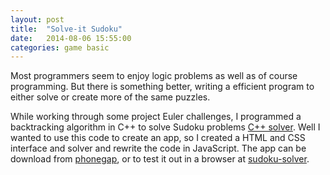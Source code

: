 ```yaml
---
layout: post
title:  "Solve-it Sudoku"
date:   2014-08-06 15:55:00
categories: game basic
---
```


Most programmers seem to enjoy logic problems as well as of course programming. But there is something better, writing a efficient program to either solve or create more of the same puzzles.

While working through some project Euler challenges, I programmed a backtracking algorithm in C++ to solve Sudoku problems [C++ solver][solver]. Well I wanted to use this code to create an app, so I created a HTML and CSS interface and solver and rewrite the code in JavaScript. The app can be download from [phonegap][phone-link], or to test it out in a browser at [sudoku-solver][play-link].


[solver]: https://github.com/PayamBen/projectEuler/tree/master/c%2B%2B/pe-problem96
[phone-link]: https://build.phonegap.com/apps/1034965/share
[play-link]: /sudoku-solver/
